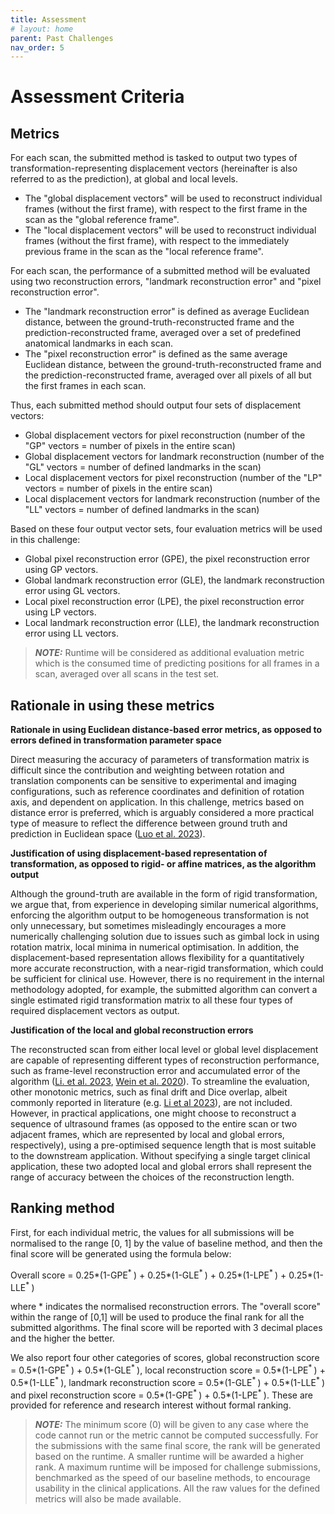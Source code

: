 ```yaml
---
title: Assessment
# layout: home
parent: Past Challenges
nav_order: 5
---
```


# Assessment Criteria

## Metrics

For each scan, the submitted method is tasked to output two types of transformation-representing displacement vectors (hereinafter is also referred to as the prediction), at global and local levels.

- The "global displacement vectors" will be used to reconstruct individual frames (without the first frame), with respect to the first frame in the scan as the "global reference frame".
- The "local displacement vectors" will be used to reconstruct individual frames (without the first frame), with respect to the immediately previous frame in the scan as the "local reference frame".

For each scan, the performance of a submitted method will be evaluated using two reconstruction errors,
"landmark reconstruction error" and "pixel reconstruction error".
- The "landmark reconstruction error" is defined as average Euclidean distance, between the
ground-truth-reconstructed frame and the prediction-reconstructed frame, averaged over a set of predefined anatomical landmarks in each scan.
- The "pixel reconstruction error" is defined as the same average Euclidean distance, between the
ground-truth-reconstructed frame and the prediction-reconstructed frame, averaged over all pixels of all but the first frames in each scan.

Thus, each submitted method should output four sets of displacement vectors:
- Global displacement vectors for pixel reconstruction (number of the "GP" vectors = number of pixels in the entire scan)
- Global displacement vectors for landmark reconstruction (number of the "GL" vectors = number of defined landmarks in the scan)
- Local displacement vectors for pixel reconstruction (number of the "LP" vectors = number of pixels in the entire scan)
- Local displacement vectors for landmark reconstruction (number of the "LL" vectors = number of defined
landmarks in the scan)

Based on these four output vector sets, four evaluation metrics will be used in this challenge:
- Global pixel reconstruction error (GPE), the pixel reconstruction error using GP vectors.
- Global landmark reconstruction error (GLE), the landmark reconstruction error using GL vectors.
- Local pixel reconstruction error (LPE), the pixel reconstruction error using LP vectors.
- Local landmark reconstruction error (LLE), the landmark reconstruction error using LL vectors.

<!-- {: .Note}  -->
<!-- The landmark is defined based on anatomical structures, such as vessel branches, bony structures and other ad hoc landmarks. It is estimated that between 10-20 landmarks will be available for each scan, but this is subject to further verification. Further details and summary statistics of the landmarks will be made available by the challenge commence. The final score on the four evaluation metrics will be averaged over all scans in the test set. -->
> **_NOTE:_** Runtime will be considered as additional evaluation metric which is the consumed time of predicting positions for all frames in a scan, averaged over all scans in the test set.

## Rationale in using these metrics

**Rationale in using Euclidean distance-based error metrics, as opposed to errors defined in transformation parameter space**

Direct measuring the accuracy of parameters of transformation matrix is difficult since the
contribution and weighting between rotation and translation components can be sensitive to experimental and imaging configurations, such as reference coordinates and definition of rotation axis, and dependent on application. In this challenge, metrics based on distance error is preferred, which is arguably considered a more practical type of measure to reflect the difference between ground truth and prediction in Euclidean space ([Luo et al. 2023](https://doi.org/10.1016/j.media.2023.102810)).

**Justification of using displacement-based representation of transformation, as opposed to rigid- or affine matrices, as the algorithm output**

Although the ground-truth are available in the form of rigid transformation, we
argue that, from experience in developing similar numerical algorithms, enforcing the algorithm output to be homogeneous transformation is not only unnecessary, but sometimes misleadingly encourages a more
numerically challenging solution due to issues such as gimbal lock in using rotation matrix, local minima in numerical optimisation. In addition, the displacement-based representation allows flexibility for a quantitatively more accurate reconstruction, with a near-rigid transformation, which could be sufficient for clinical use. However, there is no requirement in the internal methodology adopted, for example, the submitted algorithm can convert a single estimated rigid transformation matrix to all these four types of required displacement vectors as output.

**Justification of the local and global reconstruction errors**

The reconstructed scan from either local level or global level displacement are capable of representing different types of reconstruction performance, such as frame-level reconstruction error and accumulated error of the algorithm ([Li. et al. 2023](https://doi.org/10.1109/TBME.2023.3325551), [Wein et al. 2020](https://link.springer.com/chapter/10.1007/978-3-030-59716-0_49)). To streamline the evaluation, other monotonic metrics, such as final drift and Dice overlap, albeit commonly reported in literature (e.g. [Li et al 2023](https://doi.org/10.1109/TBME.2023.3325551)), are not included. However, in practical applications, one might choose to reconstruct a sequence of ultrasound frames (as opposed to the entire scan or two adjacent frames, which are represented by local and global errors, respectively), using a pre-optimised sequence length that is most suitable to the downstream application. Without specifying a single target clinical application, these two adopted local and global errors shall represent the range of accuracy between the choices of the reconstruction length.



## Ranking method

First, for each individual metric, the values for all submissions will be normalised to the range [0, 1] by the value of baseline method, and then the final score will be generated using the formula below:

Overall score = 0.25*(1-GPE<sup>* </sup>) + 0.25*(1-GLE<sup>* </sup>) + 0.25*(1-LPE<sup>* </sup>) + 0.25*(1-LLE<sup>* </sup>)

where * indicates the normalised reconstruction errors. The "overall score" within the range of [0,1] will be used to produce the final rank for all the submitted algorithms. The final score will be reported with 3 decimal places and the higher the better. 

We also report four other categories of scores, global reconstruction score = 0.5*(1-GPE<sup>* </sup>) + 0.5*(1-GLE<sup>* </sup>), local reconstruction score = 0.5*(1-LPE<sup>* </sup>) + 0.5*(1-LLE<sup>* </sup>), landmark reconstruction score = 0.5*(1-GLE<sup>* </sup>) + 0.5*(1-LLE<sup>* </sup>) and pixel reconstruction score = 0.5*(1-GPE<sup>* </sup>) + 0.5*(1-LPE<sup>* </sup>). These are provided for reference and research interest without formal ranking.

> **_NOTE:_** The minimum score (0) will be given to any case where the code cannot run or the metric cannot be computed successfully. For the submissions with the same final score, the rank will be generated based on the runtime. A smaller runtime will be awarded a higher rank. A maximum runtime will be imposed for challenge submissions, benchmarked as the speed of our baseline methods, to encourage usability in the clinical applications. All the raw values for the defined metrics will also be made available.


